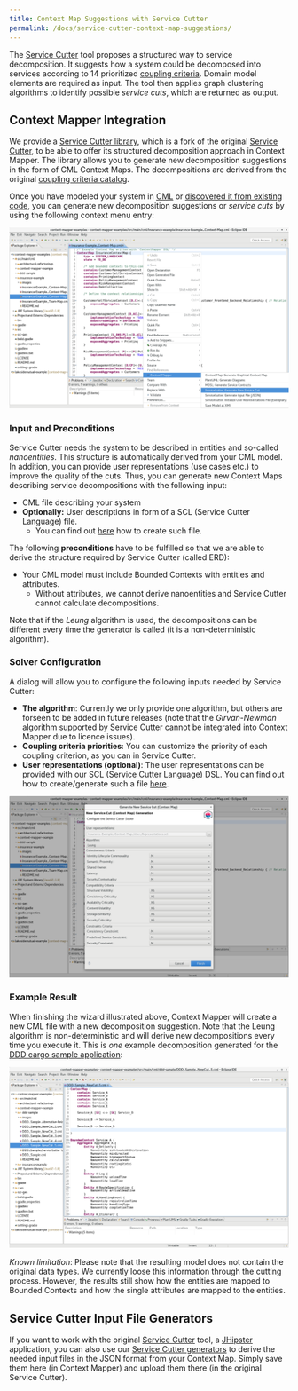 ```yaml
---
title: Context Map Suggestions with Service Cutter
permalink: /docs/service-cutter-context-map-suggestions/
---
```


The [Service Cutter](http://servicecutter.github.io/) tool proposes a structured way to service decomposition. It suggests how a system could be decomposed into services according to 14 prioritized [coupling criteria](https://github.com/ServiceCutter/ServiceCutter/wiki/Coupling-Criteria). Domain model elements are required as input. The tool then applies graph clustering algorithms to identify possible *service cuts*, which are returned as output. <!-- TODO link to ESOCC paper -->

## Context Mapper Integration
We provide a [Service Cutter library](https://github.com/ContextMapper/service-cutter-library), which is a fork of the original 
[Service Cutter](https://github.com/ServiceCutter/ServiceCutter), to be able to offer its structured decomposition approach in Context Mapper. The library allows you to generate new decomposition suggestions in the form of CML Context Maps. The decompositions are derived from the original [coupling criteria catalog](https://github.com/ServiceCutter/ServiceCutter/wiki/Coupling-Criteria). <!-- this "based on" might actually be ok, pls check -->

Once you have modeled your system in [CML](/docs/language-reference/) or [discovered it from existing code](/docs/reverse-engineering/), you can generate new decomposition suggestions or _service cuts_ by using the following context menu entry:

<a href="/img/service-cut-generator-context-menu.png">![Generate New Service Cuts (Context Menu)](/img/service-cut-generator-context-menu.png)</a>

### Input and Preconditions
Service Cutter needs the system to be described in entities and so-called *nanoentities*. This structure is automatically derived from your CML model. In addition, you can provide user representations (use cases etc.) to improve the quality of the cuts. Thus, you can generate new Context Maps describing service decompositions with the following input:

 * CML file describing your system
 * **Optionally:** User descriptions in form of a SCL (Service Cutter Language) file.
    * You can find out [here](/docs/service-cutter/) how to create such file.
    
The following **preconditions** have to be fulfilled so that we are able to derive the structure required by Service Cutter (called ERD): <!-- TODO add link to ERD, TLA? -->

 * Your CML model must include Bounded Contexts with entities and attributes.
    * Without attributes, we cannot derive nanoentities and Service Cutter cannot calculate decompositions. <!-- TODO what about operations? -->
    
Note that if the _Leung_ algorithm is used, the decompositions can be different every time the generator is called (it is a non-deterministic algorithm).

### Solver Configuration
A dialog will allow you to configure the following inputs needed by Service Cutter:

 * **The algorithm**: Currently we only provide one algorithm, but others are forseen to be added in future releases (note that the _Girvan-Newman_ algorithm supported by Service Cutter cannot be integrated into Context Mapper due to licence issues). 
 * **Coupling criteria priorities**: You can customize the priority of each coupling criterion, as you can in Service Cutter.
 * **User representations (optional)**: The user representations can be provided with our SCL (Service Cutter Language) DSL. You can find out how to create/generate such a file [here](/docs/service-cutter/#generate-scl-file).

<a href="/img/service-cut-generator-dialog.png">![Service Cut Generator Dialog](/img/service-cut-generator-dialog.png)</a>

### Example Result
When finishing the wizard illustrated above, Context Mapper will create a new CML file with a new decomposition suggestion. Note that the Leung algorithm is non-deterministic and will derive new decompositions every time you execute it. 
This is *one* example decomposition generated for the 
[DDD cargo sample application](https://github.com/ContextMapper/context-mapper-examples/tree/master/src/main/cml/ddd-sample): 

<a href="/img/service-cut-generator-ddd-sample-result.png">![Service Cut Generator Example Result (DDD Cargo sample application)](/img/service-cut-generator-ddd-sample-result.png)</a>

*Known limitation*: Please note that the resulting model does not contain the original data types. We currently loose this information through the cutting process. However, the results still show how the entities are mapped to Bounded Contexts and how the single attributes are mapped to the entities. 

## Service Cutter Input File Generators
If you want to work with the original [Service Cutter](http://servicecutter.github.io/) tool, a [JHipster](https://www.jhipster.tech/) application, you can also use our [Service Cutter generators](/docs/service-cutter/) to derive the needed input files in the JSON format from your Context Map. Simply save them here (in Context Mapper) and upload them there (in the original Service Cutter). 
